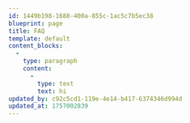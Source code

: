 ```yaml
---
id: 1449b198-1688-400a-855c-1ac5c7b5ec38
blueprint: page
title: FAQ
template: default
content_blocks:
  -
    type: paragraph
    content:
      -
        type: text
        text: hi
updated_by: c92c5cd1-119e-4e14-b417-6374346d994d
updated_at: 1757002839
---
```

